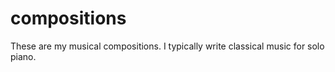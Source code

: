 # compositions
These are my musical compositions. I typically write classical music for solo piano.
